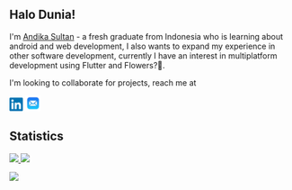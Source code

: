 ## Halo Dunia!

I'm [Andika Sultan](https://github.com/rafusr) - a fresh graduate from Indonesia who is learning about android and web development, I also wants to expand my experience in other software development, currently I have an interest in multiplatform development using Flutter and Flowers?🌻.

I'm looking to collaborate for projects, reach me at 

<a href="https://www.linkedin.com/in/andika-sultanrafli"><img src="/assets/linkedIn_logo.png" alt="icon" width="24px"/></a>
<a href="mailto:andika.sultanra@gmail.com"><img src="/assets/mail_icon.png" alt="icon" width="28px"/></a>

## Statistics

<p align="left">
<a href="https://github.com/snowfluke">
  <img height="180em" src="https://github-readme-stats-eight-theta.vercel.app/api?username=rafusr&show_icons=true&theme=tokyonight&include_all_commits=true&count_private=true"/>
  <img height="180em" src="https://github-readme-stats-eight-theta.vercel.app/api/top-langs/?username=rafusr&layout=compact&langs_count=8&theme=tokyonight"/>
</a>
</p>

![](https://github-profile-summary-cards.vercel.app/api/cards/profile-details?username=rafusr&theme=nord_dark)

<!--
**rafusr/rafusr** is a ✨ _special_ ✨ repository because its `README.md` (this file) appears on your GitHub profile.

Here are some ideas to get you started:

- 🔭 I’m currently working on ...
- 🌱 I’m currently learning ...
- 👯 I’m looking to collaborate on ...
- 🤔 I’m looking for help with ...
- 💬 Ask me about ...
- 📫 How to reach me: ...
- 😄 Pronouns: ...
- ⚡ Fun fact: ...
-->
